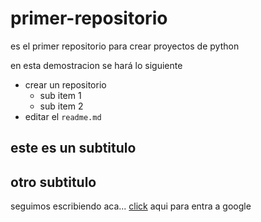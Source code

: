 ﻿# primer-repositorio
es el primer repositorio para crear proyectos de python

en esta demostracion se hará lo siguiente
* crear un repositorio
  - sub item 1
  - sub item 2
* editar el `readme.md`

## este es un subtitulo

## otro subtitulo

seguimos escribiendo aca...
[click](www.google.com) aqui para entra a google

